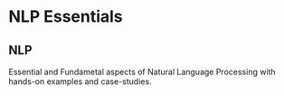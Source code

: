 # NLP Essentials

## NLP 

Essential and Fundametal aspects of Natural Language Processing with hands-on examples and case-studies.
